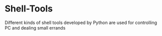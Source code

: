 # Shell-Tools
Different kinds of shell tools developed by Python are used for controlling PC and dealing small errands
